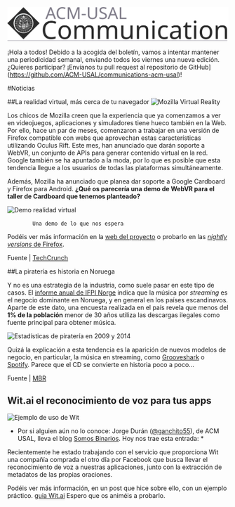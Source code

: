![CUSAL](com.svg)

¡Hola a todos! Debido a la acogida del boletín, vamos a intentar mantener una periodicidad semanal, enviando todos los viernes una nueva edición. ¿Quieres participar? ¡Envíanos tu pull request al repositorio de GitHub](https://github.com/ACM-USAL/communications-acm-usal)!

#Noticias

##La realidad virtual, más cerca de tu navegador
![Mozilla Virtual Reality](https://tctechcrunch2011.files.wordpress.com/2015/01/2015-01-24_1015.png?w=738)

Los chicos de Mozilla creen que la experiencia que ya comenzamos a ver en videojuegos, aplicaciones y simuladores tiene hueco también en la Web. Por ello, hace un par de meses, comenzaron a trabajar en una versión de Firefox compatible con webs que aprovechan estas características utilizando Oculus Rift. Este mes, han anunciado que darán soporte a WebVR, un conjunto de APIs para generar contenido virtual en la red. Google también se ha apuntado a la moda, por lo que es posible que esta tendencia llegue a los usuarios de todas las plataformas simultáneamente.

Además, Mozilla ha anunciado que planea dar soporte a Google Cardboard y Firefox para Android. **¿Qué os parecería una demo de WebVR para el taller de Cardboard que tenemos planteado?**

![Demo realidad virtual](https://tctechcrunch2011.files.wordpress.com/2015/01/panorama-screencap-1.gif?w=1019&h=569)

			Una demo de lo que nos espera
			
Podéis ver más información en la [web del proyecto](http://mozvr.com/) o probarlo en las [*nightly versions* de Firefox](http://nightly.mozilla.org/).

Fuente | [TechCrunch](http://techcrunch.com/2015/01/24/mozilla-wants-to-bring-virtual-reality-to-the-browser/)

##La piratería es historia en Noruega

Y no es una estrategia de la industria, como suele pasar en este tipo de casos. El [informe anual de IFPI Norge](http://www.musicbusinessworldwide.com/norways-music-market-stopped-growing-in-2014-because-the-cd-crashed-and-burned/) indica que la música por *streaming* es el negocio dominante en Noruega, y en general en los países escandinavos. Aparte de este dato, una encuesta realizada en el país revela que menos del **1% de la población** menor de 30 años utiliza las descargas ilegales como fuente principal para obtener música.

![Estadísticas de piratería en 2009 y 2014](http://www.musicbusinessworldwide.com/files/2015/01/MBWNorway-768x576.jpg)

Quizá la explicación a esta tendencia es la aparición de nuevos modelos de negocio, en particular, la música en streaming, como [Grooveshark](http://grooveshark.com) o [Spotify](http://spotify.com). Parece que el CD se convierte en historia poco a poco...

Fuente | [MBR](http://www.musicbusinessworldwide.com/piracy-virtually-eliminated-norway/)

## Wit.ai el reconocimiento de voz para tus apps
![Ejemplo de uso de Wit](http://i1.wp.com/www.somosbinarios.es/wp-content/uploads/2015/01/wit6.png?resize=388%2C249)

* Por si alguien aún no lo conoce: Jorge Durán ([@ganchito55](https://twitter.com/ganchito55)), de ACM USAL, lleva el blog [Somos Binarios](http://www.somosbinarios.es/). Hoy nos trae esta entrada: *

Recientemente he estado trabajando con el servicio que proporciona Wit una compañía comprada el otro día por Facebook que busca llevar el reconocimiento de voz a nuestras aplicaciones, junto con la extracción de metadatos de las propias oraciones.

Podéis ver más información, en un post que hice sobre ello, con un ejemplo práctico. [guia Wit.ai](http://www.somosbinarios.es/reconocimiento-de-voz-para-tus-aplicaciones/)
Espero que os animéis a probarlo.

